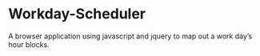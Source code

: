 # Workday-Scheduler
A browser application using javascript and jquery to map out a work day’s hour blocks.

